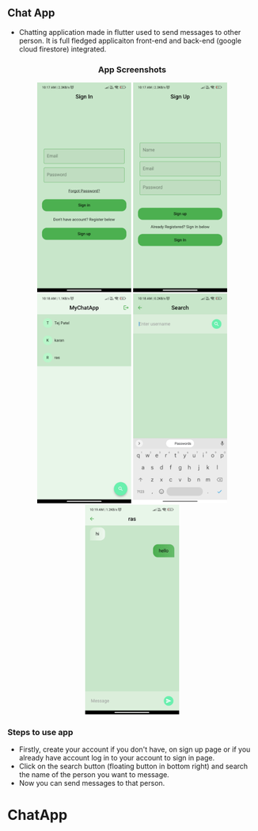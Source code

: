 ## Chat App
- Chatting application made in flutter used to send messages to other person. It is full fledged applicaiton front-end and back-end (google cloud firestore) integrated.

### <p align="center">App Screenshots</p>

<p align="center">
  <img src="screenshots\1.jpg" width=190/>
  <img src="screenshots\2.jpg" width=190/>
  <img src="screenshots\3.jpg" width=190/>
  <img src="screenshots\4.jpg" width=190/>
  <img src="screenshots\5.jpg" width=190/>
</p>

### Steps to use app
- Firstly, create your account if you don't have, on sign up page or if you already have account log in to your account to sign in page.
- Click on the search button (floating button in bottom right) and search the name of the person you want to message.
- Now you can send messages to that person.
# ChatApp
